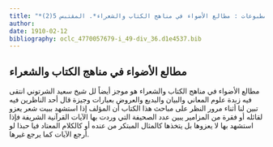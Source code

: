 ```yaml
---
title: "*مخطوطات ومطبوعات : مطالع الأضواء في مناهج الكتاب والشعراء*. المقتبس 5(2)"
author: 
date: 1910-02-12
bibliography: oclc_4770057679-i_49-div_36.d1e4537.bib
---
```




##  مطالع الأضواء في مناهج الكتاب والشعراء 


 مطالع الأضواء في مناهج الكتاب والشعراء  هو موجز أيضاً لل  شيخ  سعيد  الشرتوني  انتقى فيه زبدة علوم المعاني والبيان والبديع والعروض بعبارات وجيزة قال  أحد  الناظرين فيه تبين لنا أثناء مرور النظر على مباحث هذا الكتاب أن المؤلف إذا استشهد ببيت شعر يعزو لقائله أو فقرة من المزامير يبين عدد الصحيفة التي وردت بها الآيات القرآنية الشريفة فإذا استشهد بها لا يعزوها بل يتخذها كالمثال المبتكر من عنده أو كالكلام المعتاد فيا حبذا لو أرجع الآيات كما يرجع غيرها. 
